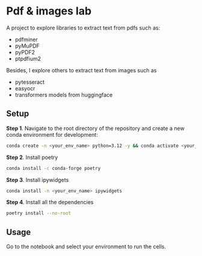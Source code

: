 
# Pdf & images lab
A project to explore libraries to extract text from pdfs such as:
* pdfminer
* pyMuPDF
* pyPDF2
* ptpdfium2

Besides, I explore others to extract text from images such as
* pytesseract
* easyocr
* transformers models from huggingface

## Setup

**Step 1**. Navigate to the root directory of the repository and create a new conda environment for development:

```bash
conda create -n <your_env_name> python=3.12 -y && conda activate <your_env_name>
```

**Step 2**. Install poetry

```bash
conda install -c conda-forge poetry
```

**Step 3**. Install  ipywidgets

```bash
conda install -n <your_env_name> ipywidgets
```

**Step 4**. Install all the dependencies

```bash
poetry install --no-root
```

## Usage
Go to the notebook and select your environment to run the cells.